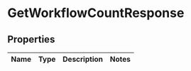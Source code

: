 
# GetWorkflowCountResponse

## Properties
Name | Type | Description | Notes
------------ | ------------- | ------------- | -------------



